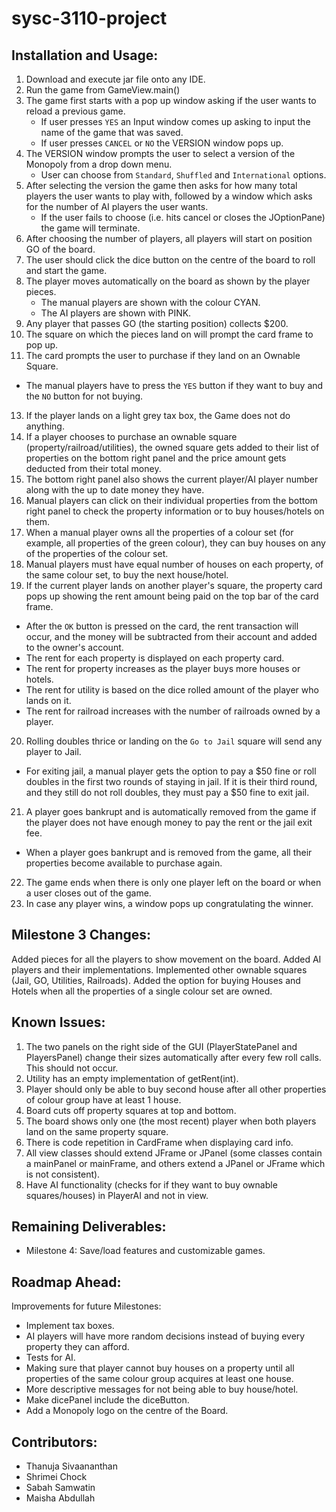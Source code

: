 # sysc-3110-project

## Installation and Usage:

1. Download and execute jar file onto any IDE.
2. Run the game from GameView.main()
3. The game first starts with a pop up window asking if the user wants to reload a previous game. 
    - If user presses `YES` an Input window comes up asking to input the name of the game that was saved.
    - If user presses `CANCEL` or `NO` the VERSION window pops up.
4. The VERSION window prompts the user to select a version of the Monopoly from a drop down menu.
    - User can choose from `Standard`, `Shuffled` and `International` options.
5. After selecting the version the game then asks for how many total players the user wants to play with, followed by a window which asks for the number of AI players the user wants.
   - If the user fails to choose (i.e. hits cancel or closes the JOptionPane) the game will terminate.
7. After choosing the number of players, all players will start on position GO of the board.
8. The user should click the dice button on the centre of the board to roll and start the game.
9. The player moves automatically on the board as shown by the player pieces.
   - The manual players are shown with the colour CYAN.
   - The AI players are shown with PINK.
10. Any player that passes GO (the starting position) collects $200.
11. The square on which the pieces land on will prompt the card frame to pop up.
12. The card prompts the user to purchase if they land on an Ownable Square.                                                  
   - The manual players have to press the `YES` button if they want to buy and the `NO` button for not buying.
13. If the player lands on a light grey tax box, the Game does not do anything.
14. If a player chooses to purchase an ownable square (property/railroad/utilities), the owned square gets added to their list of properties on the bottom right panel and the price amount gets deducted from their total money.
15. The bottom right panel also shows the current player/AI player number along with the up to date money they have.
16. Manual players can click on their individual properties from the bottom right panel to check the property information or to buy houses/hotels on them.
17. When a manual player owns all the properties of a colour set (for example, all properties of the green colour), they can buy houses on any of the properties of the colour set. 
18. Manual players must have equal number of houses on each property, of the same colour set, to buy the next house/hotel.
19. If the current player lands on another player's square, the property card pops up showing the rent amount being paid on the top bar of the card frame.
   - After the `OK` button is pressed on the card, the rent transaction will occur, and the money will be subtracted from their account and added to the owner's  account.
   - The rent for each property is displayed on each property card.
   - The rent for property increases as the player buys more houses or hotels.
   - The rent for utility is based on the dice rolled amount of the player who lands on it.
   - The rent for railroad increases with the number of railroads owned by a player.
20. Rolling doubles thrice or landing on the `Go to Jail` square will send any player to Jail.
  - For exiting jail, a manual player gets the option to pay a $50 fine or roll doubles in the first two rounds of staying in jail. If it is their third round, and they still do not roll doubles, they must pay a $50 fine to exit jail.
21. A player goes bankrupt and is automatically removed from the game if the player does not have enough money to pay the rent or the jail exit fee.
  - When a player goes bankrupt and is removed from the game, all their properties become available to purchase again.
22. The game ends when there is only one player left on the board or when a user closes out of the game.
23. In case any player wins, a window pops up congratulating the winner. 


## Milestone 3 Changes:

Added pieces for all the players to show movement on the board.
Added AI players and their implementations.
Implemented other ownable squares (Jail, GO, Utilities, Railroads).
Added the option for buying Houses and Hotels when all the properties of a single colour set are owned.


## Known Issues:


1. The two panels on the right side of the GUI (PlayerStatePanel and PlayersPanel) change their sizes automatically after every few roll calls. This should not occur.
2. Utility has an empty implementation of getRent(int).
3. Player should only be able to buy second house after all other properties of colour group have at least 1 house.
4. Board cuts off property squares at top and bottom.
5. The board shows only one (the most recent) player when both players land on the same property square.
6. There is code repetition in CardFrame when displaying card info.
7. All view classes should extend JFrame or JPanel (some classes contain a mainPanel or mainFrame, and others extend a JPanel or JFrame which is not consistent).
8. Have AI functionality (checks for if they want to buy ownable squares/houses) in PlayerAI and not in view.


## Remaining Deliverables:

* Milestone 4: Save/load features and customizable games.

## Roadmap Ahead:

Improvements for future Milestones:
 
* Implement tax boxes.
* AI players will have more random decisions instead of buying every property they can afford.
* Tests for AI.
* Making sure that player cannot buy houses on a property until all properties of the same colour group acquires at least one house.
* More descriptive messages for not being able to buy house/hotel.
* Make dicePanel include the diceButton.
* Add a Monopoly logo on the centre of the Board.

## Contributors:

* Thanuja Sivaananthan
* Shrimei Chock
* Sabah Samwatin
* Maisha Abdullah
